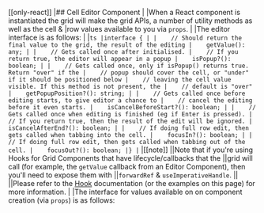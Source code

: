 [[only-react]]
|## Cell Editor Component
|
|When a React component is instantiated the grid will make the grid APIs, a number of utility methods as well as the cell &
|row values available to you via `props`.
|
|The editor interface is as follows:
|
|```ts
|interface {
|
|    // Should return the final value to the grid, the result of the editing
|    getValue(): any;
|
|    // Gets called once after initialised.
|    // If you return true, the editor will appear in a popup
|    isPopup?(): boolean;
|
|    // Gets called once, only if isPopup() returns true. Return "over" if the
|    // popup should cover the cell, or "under" if it should be positioned below
|    // leaving the cell value visible. If this method is not present, the
|    // default is "over"
|    getPopupPosition?(): string;
|
|    // Gets called once before editing starts, to give editor a chance to
|    // cancel the editing before it even starts.
|    isCancelBeforeStart?(): boolean;
|
|    // Gets called once when editing is finished (eg if Enter is pressed).
|    // If you return true, then the result of the edit will be ignored.
|    isCancelAfterEnd?(): boolean;
|
|    // If doing full row edit, then gets called when tabbing into the cell.
|    focusIn?(): boolean;
|
|    // If doing full row edit, then gets called when tabbing out of the cell.
|    focusOut?(): boolean;
|}
|```
|[[note]]
||Note that if you're using Hooks for Grid Components that have lifecycle/callbacks that the
||grid will call (for example, the `getValue` callback from an Editor Component), then you'll need to expose them with
||`forwardRef` & `useImperativeHandle`.
||
||Please refer to the [Hook](/react-hooks/) documentation (or the examples on this page) for more information.
|
|The interface for values available on on component creation (via `props`) is as follows:

